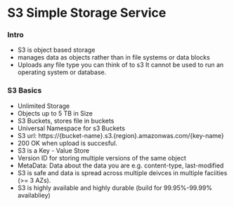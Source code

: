 # S3 Simple Storage Service

### Intro
* S3 is object based storage
* manages data as objects rather than in file systems or data blocks
* Uploads any file type you can think of to s3
It cannot be used to run an operating system or database.

### S3 Basics
* Unlimited Storage
* Objects up to 5 TB in Size
* S3 Buckets, stores file in buckets 
* Universal Namespace for s3 Buckets
* S3 url: https://{bucket-name}.s3.{region}.amazonwas.com/{key-name}
* 200 OK when upload is succesful.
* S3 is a Key - Value Store
* Version ID for storing multiple versions of the same object
* MetaData: Data about the data you are e.g. content-type, last-modified
* S3 is safe and data is spread across multiple deivces in multiple faciities (>= 3 AZs).
* S3 is highly available and highly durable (build for 99.95%-99.99% availabliey)
